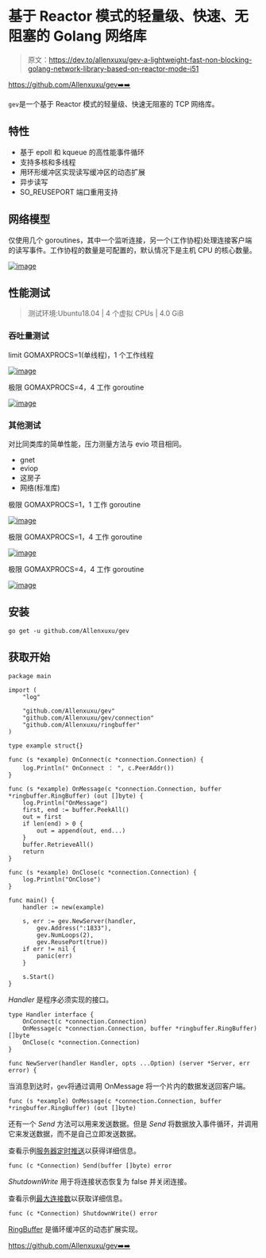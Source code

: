 # 基于 Reactor 模式的轻量级、快速、无阻塞的 Golang 网络库

> 原文：<https://dev.to/allenxuxu/gev-a-lightweight-fast-non-blocking-golang-network-library-based-on-reactor-mode-i51>

https://github.com/Allenxuxu/gev➡️➡️

`gev`是一个基于 Reactor 模式的轻量级、快速无阻塞的 TCP 网络库。

## 特性

*   基于 epoll 和 kqueue 的高性能事件循环
*   支持多核和多线程
*   用环形缓冲区实现读写缓冲区的动态扩展
*   异步读写
*   SO_REUSEPORT 端口重用支持

## 网络模型

仅使用几个 goroutines，其中一个监听连接，另一个(工作协程)处理连接客户端的读写事件。工作协程的数量是可配置的，默认情况下是主机 CPU 的核心数量。

[![image](img/5caae77fafe72625059e72e795e30fb8.png)](https://res.cloudinary.com/practicaldev/image/fetch/s--27zS8IRL--/c_limit%2Cf_auto%2Cfl_progressive%2Cq_auto%2Cw_880/https://github.com/Allenxuxu/gev/raw/master/benchmarks/out/reactor.png)

## 性能测试

> 测试环境:Ubuntu18.04 | 4 个虚拟 CPUs | 4.0 GiB

### 吞吐量测试

limit GOMAXPROCS=1(单线程)，1 个工作线程

[![image](img/e1b1117cb7e5d90aad9aae731b498ab1.png)](https://res.cloudinary.com/practicaldev/image/fetch/s--vvyt87a0--/c_limit%2Cf_auto%2Cfl_progressive%2Cq_auto%2Cw_880/https://github.com/Allenxuxu/gev/raw/master/benchmarks/out/gev11.png)

极限 GOMAXPROCS=4，4 工作 goroutine

[![image](img/b725bdef06825480549b5ac360e28749.png)](https://res.cloudinary.com/practicaldev/image/fetch/s--ABHuHRR5--/c_limit%2Cf_auto%2Cfl_progressive%2Cq_auto%2Cw_880/https://github.com/Allenxuxu/gev/raw/master/benchmarks/out/gev44.png)

### 其他测试

对比同类库的简单性能，压力测量方法与 evio 项目相同。

*   gnet
*   eviop
*   这房子
*   网络(标准库)

极限 GOMAXPROCS=1，1 工作 goroutine

[![image](img/9d92477a102c570caf7eddaa1b116eeb.png)](https://res.cloudinary.com/practicaldev/image/fetch/s--qKH_R9Rt--/c_limit%2Cf_auto%2Cfl_progressive%2Cq_auto%2Cw_880/https://github.com/Allenxuxu/gev/raw/master/benchmarks/out/echo-1c-1loops.png)

极限 GOMAXPROCS=1，4 工作 goroutine

[![image](img/7a159350e351a7ce75954e47a30e7760.png)](https://res.cloudinary.com/practicaldev/image/fetch/s--RyQvlkuV--/c_limit%2Cf_auto%2Cfl_progressive%2Cq_auto%2Cw_880/https://github.com/Allenxuxu/gev/raw/master/benchmarks/out/echo-1c-4loops.png)

极限 GOMAXPROCS=4，4 工作 goroutine

[![image](img/44230965187bdce7a278750706a52cf2.png)](https://res.cloudinary.com/practicaldev/image/fetch/s--S3SG41AI--/c_limit%2Cf_auto%2Cfl_progressive%2Cq_auto%2Cw_880/https://github.com/Allenxuxu/gev/raw/master/benchmarks/out/echo-4c-4loops.png)

## 安装

```
go get -u github.com/Allenxuxu/gev 
```

## 获取开始

```
package main

import (
    "log"

    "github.com/Allenxuxu/gev"
    "github.com/Allenxuxu/gev/connection"
    "github.com/Allenxuxu/ringbuffer"
)

type example struct{}

func (s *example) OnConnect(c *connection.Connection) {
    log.Println(" OnConnect ： ", c.PeerAddr())
}

func (s *example) OnMessage(c *connection.Connection, buffer *ringbuffer.RingBuffer) (out []byte) {
    log.Println("OnMessage")
    first, end := buffer.PeekAll()
    out = first
    if len(end) > 0 {
        out = append(out, end...)
    }
    buffer.RetrieveAll()
    return
}

func (s *example) OnClose(c *connection.Connection) {
    log.Println("OnClose")
}

func main() {
    handler := new(example)

    s, err := gev.NewServer(handler,
        gev.Address(":1833"),
        gev.NumLoops(2),
        gev.ReusePort(true))
    if err != nil {
        panic(err)
    }

    s.Start()
} 
```

*Handler* 是程序必须实现的接口。

```
type Handler interface {
    OnConnect(c *connection.Connection)
    OnMessage(c *connection.Connection, buffer *ringbuffer.RingBuffer) []byte
    OnClose(c *connection.Connection)
}

func NewServer(handler Handler, opts ...Option) (server *Server, err error) { 
```

当消息到达时，`gev`将通过调用 OnMessage 将一个片内的数据发送回客户端。

```
func (s *example) OnMessage(c *connection.Connection, buffer *ringbuffer.RingBuffer) (out []byte) 
```

还有一个 *Send* 方法可以用来发送数据。但是 *Send* 将数据放入事件循环，并调用它来发送数据，而不是自己立即发送数据。

查看示例[服务器定时推送](https://github.com/Allenxuxu/gev/tree/master/example/pushmessage/main.go)以获得详细信息。

```
func (c *Connection) Send(buffer []byte) error 
```

*ShutdownWrite* 用于将连接状态恢复为 false 并关闭连接。

查看示例[最大连接数](https://github.com/Allenxuxu/gev/tree/master/example/maxconnection/main.go)以获取详细信息。

```
func (c *Connection) ShutdownWrite() error 
```

[RingBuffer](https://github.com/Allenxuxu/ringbuffer) 是循环缓冲区的动态扩展实现。

https://github.com/Allenxuxu/gev➡️➡️